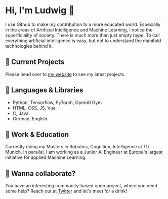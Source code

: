 # Hi, I'm Ludwig 👋
I use Github to make my contribution to a more educated world. Especially in the areas of Artificial Intelligence and Machine Learning, I notice the superficiality of society. There is much more than just empty hype. To call everything artificial intelligence is easy, but not to understand the manifold technologies behind it.

## 🚀 Current Projects
Please head over to [my website](http://ludwigstumpp.com) to see my latest projects.

## 🌈 Languages & Libraries
- Python, Tensorflow, PyTorch, OpenAI Gym
- HTML, CSS, JS, Vue
- C, Java
- German, English

## 💼 Work & Education
Currently doing my Masters in Robotics, Cognition, Intelligence at TU Munich. In parallel, I am working as a Junior AI Engineer at Europe's largest initiative for applied Machine Learning.

## 🤙 Wanna collaborate?
You have an interesting community-based open project, where you need some help? Reach out at [Twitter](https://twitter.com/ludwig_stumpp) and let's meet for a drink!
